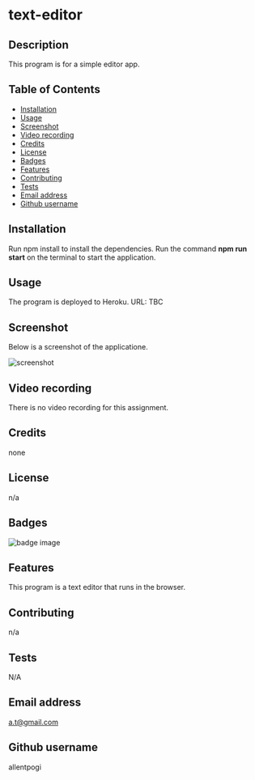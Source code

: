 # text-editor

## Description

This program is for a simple editor app.

## Table of Contents
- [Installation](#installation)
- [Usage](#usage)
- [Screenshot](#screenshot)
- [Video recording](#video-recording)
- [Credits](#credits)
- [License](#license)
- [Badges](#badges)
- [Features](#features)
- [Contributing](#contributing)
- [Tests](#tests)
- [Email address](#email-address)
- [Github username](#github-username)

## Installation
Run npm install to install the dependencies.
Run the command **npm run start** on the terminal to start the application.

## Usage
The program is deployed to Heroku.
URL: TBC

## Screenshot

Below is a screenshot of the applicatione.

![screenshot](../Assets/00-demo.gif)


## Video recording

There is no video recording for this assignment.


## Credits
none

## License
n/a

## Badges
![badge image](https://img.shields.io/github/languages/top/lernantino/badmath)

## Features
This program is a text editor that runs in the browser.

## Contributing
n/a

## Tests
N/A

## Email address
a.t@gmail.com

## Github username
allentpogi